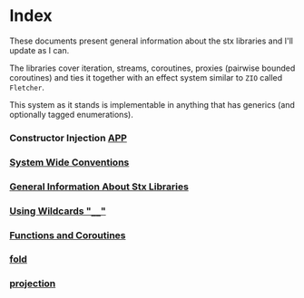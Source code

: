 # Index  

These documents present general information about the stx libraries and I'll update as I can.

The libraries cover iteration, streams, coroutines, proxies (pairwise bounded coroutines) and ties it together with an effect system similar to `ZIO` called `Fletcher`.

This system as it stands is implementable in anything that has generics (and optionally tagged enumerations).

### Constructor Injection [APP](APP.md)  
### [System Wide Conventions](conventions.md)  
### [General Information About Stx Libraries](libraries.md)  
### [Using Wildcards "`__`"](Wildcard.md)  
### [Functions and Coroutines](functions-and-coroutines.md)  
### [fold](fold.md)  
### [projection](projection.md)